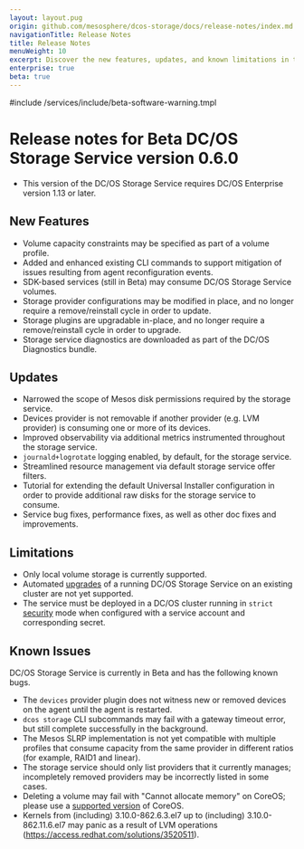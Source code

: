```yaml
---
layout: layout.pug
origin: github.com/mesosphere/dcos-storage/docs/release-notes/index.md
navigationTitle: Release Notes
title: Release Notes
menuWeight: 10
excerpt: Discover the new features, updates, and known limitations in this release of the Beta DC/OS Storage Service
enterprise: true
beta: true
---
```

#include /services/include/beta-software-warning.tmpl

# Release notes for Beta DC/OS Storage Service version 0.6.0

* This version of the DC/OS Storage Service requires DC/OS Enterprise version 1.13 or later.

## New Features

* Volume capacity constraints may be specified as part of a volume profile.
* Added and enhanced existing CLI commands to support mitigation of issues resulting from agent reconfiguration events.
* SDK-based services (still in Beta) may consume DC/OS Storage Service volumes.
* Storage provider configurations may be modified in place, and no longer require a remove/reinstall cycle in order to update.
* Storage plugins are upgradable in-place, and no longer require a remove/reinstall cycle in order to upgrade.
* Storage service diagnostics are downloaded as part of the DC/OS Diagnostics bundle.

## Updates

* Narrowed the scope of Mesos disk permissions required by the storage service.
* Devices provider is not removable if another provider (e.g. LVM provider) is consuming one or more of its devices.
* Improved observability via additional metrics instrumented throughout the storage service.
* `journald+logrotate` logging enabled, by default, for the storage service.
* Streamlined resource management via default storage service offer filters.
* Tutorial for extending the default Universal Installer configuration in order to provide additional raw disks for the storage service to consume.
* Service bug fixes, performance fixes, as well as other doc fixes and improvements.

## Limitations

* Only local volume storage is currently supported.
* Automated [upgrades](../upgrades/) of a running DC/OS Storage Service on an existing cluster are not yet supported.
* The service must be deployed in a DC/OS cluster running in `strict` [security](/latest/security/ent/#security-modes) mode when configured with a service account and corresponding secret.

## Known Issues

DC/OS Storage Service is currently in Beta and has the following known bugs.

* The `devices` provider plugin does not witness new or removed devices on the agent until the agent is restarted.
* `dcos storage` CLI subcommands may fail with a gateway timeout error, but still complete successfully in the background.
* The Mesos SLRP implementation is not yet compatible with multiple profiles that consume capacity from the same provider in different ratios (for example, RAID1 and linear).
* The storage service should only list providers that it currently manages; incompletely removed providers may be incorrectly listed in some cases.
* Deleting a volume may fail with "Cannot allocate memory" on CoreOS; please use a [supported version](/latest/version-policy/#dcos-platform-version-compatibility-matrix) of CoreOS.
* Kernels from (including) 3.10.0-862.6.3.el7 up to (including) 3.10.0-862.11.6.el7 may panic as a result of LVM operations (https://access.redhat.com/solutions/3520511).

<!--
# Release notes for Beta DC/OS Storage Service version 0.5.3

* This is a bug fix release, see the [version 0.5.0](#version_050) release notes for major changes between 0.4.x and 0.5.x.

## Updates

* `min-allocatable-disk` is a new DSS configuration option.
* Documentation corrections and updates.

# Release notes for Beta DC/OS Storage Service version 0.5.2

* This is a bug fix release, see the [version 0.5.0](#version_050) release notes for major changes between 0.4.x and 0.5.x.

## Updates

* LVM plugin performance improvements.
* Documentation corrections and updates.

<a name="version_050"></a>
# Release notes for Beta DC/OS Storage Service version 0.5.0

* This version of the DC/OS Storage Service requires DC/OS Enterprise version 1.12.1 or later.
* Upgrading DSS from v0.4.x to v0.5.x requires [manual intervention](../upgrades/). Simply upgrading the `beta-storage` package is not sufficient.

## Updates

* More robust coordination with Mesos in regard to resource reservations and create/remove volume operations.
* Configurable `logrotate` maximal `stdout`/`stderr` size for the DC/OS Storage Service itself.
* LVM provider names are now limited to 64 characters in length.
* The `devices` and `lvm` plugins have been updated with fixes.
* Added `log-journald` package configuration option to redirect storage service logs to `journald`.
* Provider and volume records are purged from DSS history upon successful removal.
* Increase default CPU requirements to reduce CPU throttling and API tail latencies.
* Various other bug/performance fixes and documentation corrections.

## Limitations

* Only local volume storage is currently supported.
* Volume profile deactivation is not supported.
* Automated [upgrades](../upgrades/) of a running DC/OS Storage Service on an existing cluster are not yet supported.
* The service must be deployed in a DC/OS cluster running in `strict` [security](/latest/security/ent/#security-modes) mode when configured with a service account and corresponding secret.

## Known Issues

DC/OS Storage Service is currently in Beta and has the following known bugs.

* The `devices` provider plugin does not witness new or removed devices on the agent until the agent is restarted.
* `dcos storage` CLI subcommands may fail with a gateway timeout error, but still complete successfully in the background.
* `MOUNTPOINT` and `FSTYPE` are no longer available via `dcos storage device list`.
* The Mesos SLRP implementation is not yet compatible with multiple profiles that consume capacity from the same provider in different ratios (for example, RAID1 and linear).
* The storage service should only list providers that it currently manages; incompletely removed providers may be incorrectly listed in some cases.
* Deleting a volume may fail with "Cannot allocate memory" on CoreOS; please use a [supported version](/latest/version-policy/#dcos-platform-version-compatibility-matrix) of CoreOS.
* Kernels from (including) 3.10.0-862.6.3.el7 up to (including) 3.10.0-862.11.6.el7 may panic as a result of LVM operations (https://access.redhat.com/solutions/3520511).

# Version 0.4.0

* This version of the DC/OS Storage Service requires DC/OS Enterprise version 1.12 or later.

## New features

* Local volume provider support for LVM2-backed RAID1 storage. See the [Volume plugins](../volume-plugins/) documentation for details.

## Updates

* Added the `--all` flag for the `list` action of storage CLI subcommands `profile`, `provider`, and `volume`.
* The `--timeout` flag, added to all storage CLI subcommands, limits the time that the CLI waits for a storage service response.
* Improved error reporting for storage CLI subcommands.
* Improved interoperability with other DC/OS CLI subcommands.
* Emitted statsd metrics use `_` instead of `.` as a sub-label separator.
* Additional metrics for previously untracked Mesos API interactions.
* Increased verbosity for debug logging in the RPC layer.
* Support for performance diagnosis at run-time.
* Configurable CPU, memory, and disk resource usage for the DC/OS Storage Service itself.
* Improvements to Mesos offer handling to improve throughput and reduce offer contention.
* Documentation corrections and enhancements.
* Various other bug fixes.

## Limitations

DC/OS Storage Service is currently in Beta and has the following known limitations.

* Only local volume storage is currently supported.
* Volume profile deactivation is not supported.
* Removing the devices provider from a node is not supported.
* Automated [upgrades](../upgrades/) of a running DC/OS Storage Service on an existing cluster are not yet supported.
* The service must be deployed in a DC/OS cluster running in `strict` [security](/latest/security/ent/#security-modes) mode when configured with a service account and corresponding secret.

## Known Issues

DC/OS Storage Service is currently in Beta and has the following known bugs.

* Local volume creation will fail if the volume provider name is too long.
* Local volume removal can hang indefinitely.
* The `devices` provider plugin does not witness new or removed devices on the agent until the agent is restarted.
* Multiple storage providers with the same name can be created, but only uniquely named providers are listed.
* `dcos storage` CLI subcommands may fail with a gateway timeout error, but still complete successfully in the background.

# Version 0.3.2

* This version of the DC/OS Storage Service requires DC/OS Enterprise version 1.12 or later.

## Updates

* Updated the doc to add the `resource_provider` read permission to the install steps.

# Version 0.3.1

* This version of the DC/OS Storage Service requires DC/OS Enterprise version 1.12 or later.

## Updates

* Fixed the `minDcosReleaseVersion` on the package so the package does not install on 1.11 (or older) DC/OS.

# Version 0.3.0

* This version of the DC/OS Storage Service requires DC/OS Enterprise version 1.12 or later.

## New features

* Add support for [device blacklist](../cli-references/dcos-storage-device/).
* [Installation](../install/package-registry-based/) via DC/OS Package Registry.
* Publish service metrics to DC/OS [metrics](/latest/metrics/).

## Updates

* Devices [volume plugin](../terminology-and-concepts/) needs be installed manually from this version.
* Compatible with DC/OS clusters running in `strict` [security](/latest/security/ent/#security-modes) mode, see [installation notes](../install/) for details.
* CLI commands report additional details for errors generated by the DC/OS Storage Service.
* Plugin [logs are viewable](../tutorials/) via [DC/OS CLI](../latest/cli/command-reference/dcos-node/dcos-node-log/).
* Bug fixes and other minor improvements.

## Limitations

DC/OS Storage Service is currently in Beta and has the following known limitations.

* Volume profile deactivation is not supported.
* Only linear target is supported by the LVM volume plugin.
* Removing the devices provider from a node is not supported.
* Automated [upgrades](../upgrades/) of a running DC/OS Storage Service on an existing cluster are not yet supported.

# Version 0.2.0

* This version of the DC/OS Storage Service requires DC/OS Enterprise version 1.11.1 or later.

## New features

* Support deletion of local [volume providers](../terminology-and-concepts/).
* Support deletion of [volumes](../terminology-and-concepts/).

## Updates

* Updated LVM [volume plugin](../terminology-and-concepts/).
* Bug fixes and other minor improvements.

## Limitations

DC/OS Storage Service is currently in Beta and has the following known limitations.

* Volume profile deactivation is not supported.
* Cannot list devices or create volume provider on public agents.
* Only linear target is supported by the LVM volume plugin.
* Limited error reporting.
* The only supported DC/OS [security](/latest/security/ent/#security-modes) mode is `permissive`.
* Automated [upgrades](../upgrades/) of a running DC/OS Storage Service on an existing cluster are not yet supported.

# Version 0.1.0

Initial release.

## New features

* Support creating [volume profiles](../terminology-and-concepts/).
* Support dynamically adding local [volume providers](../terminology-and-concepts/).
* Support dynamically creating [volumes](../terminology-and-concepts/) with profiles.
* Support listing [devices](../terminology-and-concepts/) on each agent node.
* Built-in LVM [volume plugin](../terminology-and-concepts/).
* Integrate with Apache Mesos [CSI](mesos.apache.org/documentation/latest/csi/) support.

## Limitations

DC/OS Storage Service is currently in Beta and has the following known limitations.

* Volume deletion is not supported.
* Volume provider deletion is not supported.
* Volume profile deactivation is not supported.
* Cannot list devices or create volume provider on public agents.
* Only linear target is supported by the LVM volume plugin.

-->
